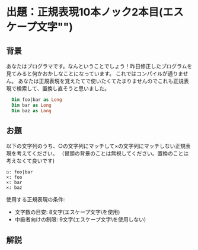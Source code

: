# 出題：正規表現10本ノック2本目(エスケープ文字"\")

## 背景

あなたはプログラマです。なんということでしょう！昨日修正したプログラムを見てみると何かおかしなことになっています。
これではコンパイルが通りません。
あなたは正規表現を覚えたてで使いたくてたまりませんのでこれも正規表現で検索して、置換し直そうと思いました。

```vb
  Dim foo|bar as Long
  Dim bar as Long
  Dim baz as Long
```

## お題
以下の文字列のうち、○の文字列にマッチして×の文字列にマッチしない正規表現を考えてください。
（冒頭の背景のことは無視してください。置換のことは考えなくて良いです)

    ○: foo|bar
    ×: foo
    ×: bar
    ×: baz

使用する正規表現の条件:
  * 文字数の目安: 8文字(エスケープ文字\を使用)  <!-- foo\|bar -->
  * 中級者向けの制限: 9文字(エスケープ文字\を使用しない)  <!-- foo[|]bar -->

## 解説

<!--
前回のノックでメタ文字「|」には特殊な意味があることを学びました。しかし、文字「|」
にマッチさせるには「|」をそのまま使うことができません。

正規表現ではおおよそ記号類には特別な意味が含まれています。そして、\ + 記号はその記号そのものを表すルールになっています。(\ のことをエスケープ文字と言います)
-->

